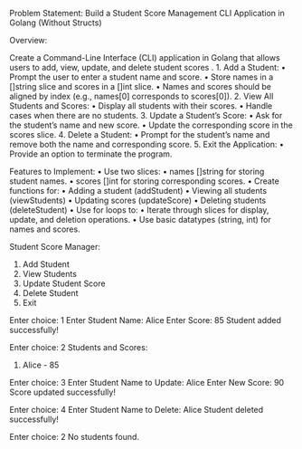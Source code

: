  Problem Statement: Build a Student Score Management CLI Application in Golang (Without Structs)

Overview:

Create a Command-Line Interface (CLI) application in Golang that allows users to add, view, update, and delete student scores .
	1.	Add a Student:
	•	Prompt the user to enter a student name and score.
	•	Store names in a []string slice and scores in a []int slice.
	•	Names and scores should be aligned by index (e.g., names[0] corresponds to scores[0]).
	2.	View All Students and Scores:
	•	Display all students with their scores.
	•	Handle cases when there are no students.
	3.	Update a Student’s Score:
	•	Ask for the student’s name and new score.
	•	Update the corresponding score in the scores slice.
	4.	Delete a Student:
	•	Prompt for the student’s name and remove both the name and corresponding score.
	5.	Exit the Application:
	•	Provide an option to terminate the program.

 Features to Implement:
	•	Use two slices:
	•	names []string for storing student names.
	•	scores []int for storing corresponding scores.
	•	Create functions for:
	•	Adding a student (addStudent)
	•	Viewing all students (viewStudents)
	•	Updating scores (updateScore)
	•	Deleting students (deleteStudent)
	•	Use for loops to:
	•	Iterate through slices for display, update, and deletion operations.
	•	Use basic datatypes (string, int) for names and scores.


Student Score Manager:
1. Add Student
2. View Students
3. Update Student Score
4. Delete Student
5. Exit

Enter choice: 1
Enter Student Name: Alice
Enter Score: 85
Student added successfully!

Enter choice: 2
Students and Scores:
1. Alice - 85

Enter choice: 3
Enter Student Name to Update: Alice
Enter New Score: 90
Score updated successfully!

Enter choice: 4
Enter Student Name to Delete: Alice
Student deleted successfully!

Enter choice: 2
No students found.
